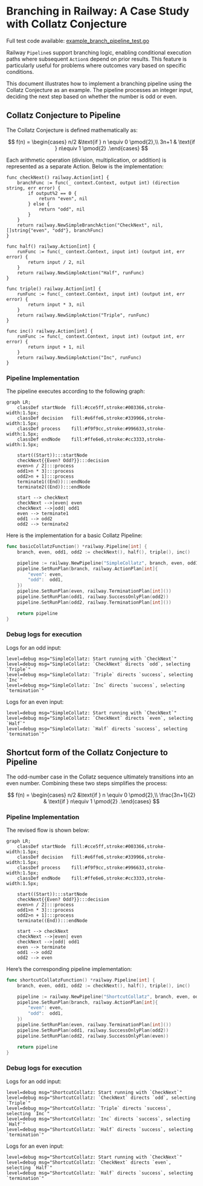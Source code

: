 # Branching in Railway: A Case Study with Collatz Conjecture

Full test code available: [example_branch_pipeline_test.go](example_branch_pipeline_test.go)

Railway `Pipeline`s support branching logic, enabling conditional execution paths where subsequent `Action`s depend on prior results. This feature is particularly useful for problems where outcomes vary based on specific conditions.

This document illustrates how to implement a branching pipeline using the Collatz Conjecture as an example. The pipeline processes an integer input, deciding the next step based on whether the number is odd or even.

## Collatz Conjecture to Pipeline

The Collatz Conjecture is defined mathematically as:

$$
f(n) = \begin{cases} n/2 &\text{if } n \equiv 0 \pmod{2},\\
3n+1 & \text{if } n\equiv 1 \pmod{2} .\end{cases}
$$

Each arithmetic operation (division, multiplication, or addition) is represented as a separate Action. Below is the implementation:

```golang
func checkNext() railway.Action[int] {
    branchFunc := func(_ context.Context, output int) (direction string, err error) {
        if output%2 == 0 {
            return "even", nil
        } else {
            return "odd", nil
        }
    }
    return railway.NewSimpleBranchAction("CheckNext", nil, []string{"even", "odd"}, branchFunc)
}

func half() railway.Action[int] {
    runFunc := func(_ context.Context, input int) (output int, err error) {
        return input / 2, nil
    }
    return railway.NewSimpleAction("Half", runFunc)
}

func triple() railway.Action[int] {
    runFunc := func(_ context.Context, input int) (output int, err error) {
        return input * 3, nil
    }
    return railway.NewSimpleAction("Triple", runFunc)
}

func inc() railway.Action[int] {
    runFunc := func(_ context.Context, input int) (output int, err error) {
        return input + 1, nil
    }
    return railway.NewSimpleAction("Inc", runFunc)
}

```

### Pipeline Implementation

The pipeline executes according to the following graph:

```mermaid
graph LR;
    classDef startNode  fill:#cce5ff,stroke:#003366,stroke-width:1.5px;
    classDef decision   fill:#e6ffe6,stroke:#339966,stroke-width:1.5px;
    classDef process    fill:#f9f9cc,stroke:#996633,stroke-width:1.5px;
    classDef endNode    fill:#ffe6e6,stroke:#cc3333,stroke-width:1.5px;

    start((Start)):::startNode
    checkNext{{Even? Odd?}}:::decision
    even>n / 2]:::process
    odd1>n * 3]:::process
    odd2>n + 1]:::process
    terminate1((End)):::endNode
    terminate2((End)):::endNode
    
    start --> checkNext
    checkNext -->|even| even
    checkNext -->|odd| odd1
    even --> terminate1
    odd1 --> odd2
    odd2 --> terminate2
```

Here is the implementation for a basic Collatz Pipeline:

```go
func basicCollatzFunction() *railway.Pipeline[int] {
    branch, even, odd1, odd2 := checkNext(), half(), triple(), inc()

    pipeline := railway.NewPipeline("SimpleCollatz", branch, even, odd1, odd2)
    pipeline.SetRunPlan(branch, railway.ActionPlan[int]{
        "even": even,
        "odd":  odd1,
    })
    pipeline.SetRunPlan(even, railway.TerminationPlan[int]())
    pipeline.SetRunPlan(odd1, railway.SuccessOnlyPlan(odd2))
    pipeline.SetRunPlan(odd2, railway.TerminationPlan[int]())

    return pipeline
}
```

### Debug logs for execution

Logs for an odd input:

```text
level=debug msg="SimpleCollatz: Start running with `CheckNext`"
level=debug msg="SimpleCollatz: `CheckNext` directs `odd`, selecting `Triple`"
level=debug msg="SimpleCollatz: `Triple` directs `success`, selecting `Inc`"
level=debug msg="SimpleCollatz: `Inc` directs `success`, selecting `termination`"
```

Logs for an even input:

```text
level=debug msg="SimpleCollatz: Start running with `CheckNext`"
level=debug msg="SimpleCollatz: `CheckNext` directs `even`, selecting `Half`"
level=debug msg="SimpleCollatz: `Half` directs `success`, selecting `termination`"
```

## Shortcut form of the Collatz Conjecture to Pipeline

The odd-number case in the Collatz sequence ultimately transitions into an even number. Combining these two steps simplifies the process:

$$
f(n) = \begin{cases} n/2 &\text{if } n \equiv 0 \pmod{2},\\
\frac{3n+1}{2} & \text{if } n\equiv 1 \pmod{2} .\end{cases}
$$

### Pipeline Implementation

The revised flow is shown below:

```mermaid
graph LR;
    classDef startNode  fill:#cce5ff,stroke:#003366,stroke-width:1.5px;
    classDef decision   fill:#e6ffe6,stroke:#339966,stroke-width:1.5px;
    classDef process    fill:#f9f9cc,stroke:#996633,stroke-width:1.5px;
    classDef endNode    fill:#ffe6e6,stroke:#cc3333,stroke-width:1.5px;

    start((Start)):::startNode
    checkNext{{Even? Odd?}}:::decision
    even>n / 2]:::process
    odd1>n * 3]:::process
    odd2>n + 1]:::process
    terminate((End)):::endNode

    start --> checkNext
    checkNext -->|even| even
    checkNext -->|odd| odd1
    even --> terminate
    odd1 --> odd2
    odd2 --> even
```

Here’s the corresponding pipeline implementation:

```go
func shortcutCollatzFunction() *railway.Pipeline[int] {
    branch, even, odd1, odd2 := checkNext(), half(), triple(), inc()

    pipeline := railway.NewPipeline("ShortcutCollatz", branch, even, odd1, odd2)
    pipeline.SetRunPlan(branch, railway.ActionPlan[int]{
        "even": even,
        "odd":  odd1,
    })
    pipeline.SetRunPlan(even, railway.TerminationPlan[int]())
    pipeline.SetRunPlan(odd1, railway.SuccessOnlyPlan(odd2))
    pipeline.SetRunPlan(odd2, railway.SuccessOnlyPlan(even))

    return pipeline
}
```

### Debug logs for execution

Logs for an odd input:

```text
level=debug msg="ShortcutCollatz: Start running with `CheckNext`"
level=debug msg="ShortcutCollatz: `CheckNext` directs `odd`, selecting `Triple`"
level=debug msg="ShortcutCollatz: `Triple` directs `success`, selecting `Inc`"
level=debug msg="ShortcutCollatz: `Inc` directs `success`, selecting `Half`"
level=debug msg="ShortcutCollatz: `Half` directs `success`, selecting `termination`"
```

Logs for an even input:

```text
level=debug msg="ShortcutCollatz: Start running with `CheckNext`"
level=debug msg="ShortcutCollatz: `CheckNext` directs `even`, selecting `Half`"
level=debug msg="ShortcutCollatz: `Half` directs `success`, selecting `termination`"
```

